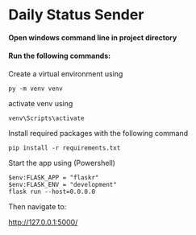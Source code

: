 # Daily Status Sender

#### Open windows command line in project directory
#### Run the following commands:

Create a virtual environment using

```
py -m venv venv
```

activate venv using

```
venv\Scripts\activate
```

Install required packages with the following command

```
pip install -r requirements.txt
```

Start the app using (Powershell)

```
$env:FLASK_APP = "flaskr"
$env:FLASK_ENV = "development"
flask run --host=0.0.0.0
```

Then navigate to:

http://127.0.0.1:5000/
